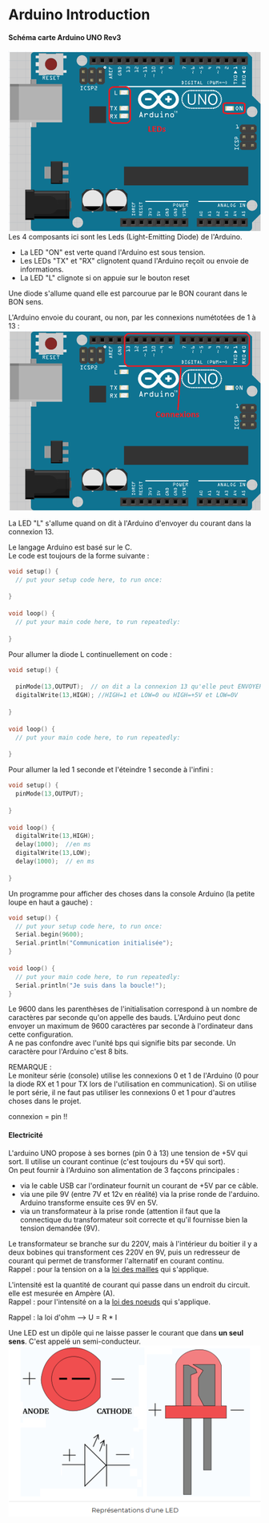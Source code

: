 # Arduino Introduction

#### Schéma carte Arduino UNO Rev3

<img src="https://github.com/sirbrowser/astroworld/blob/master/images/Arduino1.png"><br>
Les 4 composants ici sont les Leds (Light-Emitting Diode) de l'Arduino.<br>

- La LED "ON" est verte quand l'Arduino est sous tension.
- Les LEDs "TX" et "RX" clignotent quand l'Arduino reçoit ou envoie de informations.
- La LED "L" clignote si on appuie sur le bouton reset

Une diode s'allume quand elle est parcourue par le BON courant dans le BON sens.

L'Arduino envoie du courant, ou non, par les connexions numétotées de 1 à 13 :<br>
<img src="https://github.com/sirbrowser/astroworld/blob/master/images/Arduino2.png"><br>

La LED "L" s'allume quand on dit à l'Arduino d'envoyer du courant dans la connexion 13.

Le langage Arduino  est basé sur le C.<br>
Le code est toujours de la forme suivante :<br>
```C
void setup() {
  // put your setup code here, to run once:

}

void loop() {
  // put your main code here, to run repeatedly:

}
```

Pour allumer la diode L continuellement on code :<br>
```C
void setup() {

  pinMode(13,OUTPUT);  // on dit a la connexion 13 qu'elle peut ENVOYER du courant
  digitalWrite(13,HIGH); //HIGH=1 et LOW=0 ou HIGH=+5V et LOW=0V

}

void loop() {
  // put your main code here, to run repeatedly:

}
```

Pour allumer la led 1 seconde et l'éteindre 1 seconde à l'infini :<br>
```C
void setup() {
  pinMode(13,OUTPUT);

}

void loop() {
  digitalWrite(13,HIGH);
  delay(1000);  //en ms
  digitalWrite(13,LOW);
  delay(1000);  // en ms

}
```

Un programme pour afficher des choses dans la console Arduino (la petite loupe en haut a gauche) :<br>
```C
void setup() {
  // put your setup code here, to run once:
  Serial.begin(9600);  
  Serial.println("Communication initialisée");
}

void loop() {
  // put your main code here, to run repeatedly:
  Serial.println("Je suis dans la boucle!");
}
```
Le 9600 dans les parenthèses de l'initialisation correspond à un nombre de caractères par seconde qu'on appelle des bauds. L'Arduino peut donc envoyer un maximum de 9600 caractères par seconde à l'ordinateur dans cette configuration.<br>
A ne pas confondre avec l'unité bps qui signifie bits par seconde. Un caractère pour l'Arduino c'est 8 bits.<br>

REMARQUE : <br>
Le moniteur série (console) utilise les connexions 0 et 1 de l'Arduino (0 pour la diode RX et 1 pour TX lors de l'utilisation en communication). Si on utilise le port série, il ne faut pas utiliser les connexions 0 et 1 pour d'autres choses dans le projet.<br>

connexion = pin !!

#### Electricité

L'arduino UNO propose à ses bornes (pin 0 à 13) une tension de +5V qui sort. Il utilise un courant continue (c'est toujours du +5V qui sort).<br>
On peut fournir à l'Arduino son alimentation de 3 façcons principales :
- via le cable USB car l'ordinateur fournit un courant de +5V par ce câble.
- via une pile 9V (entre 7V et 12v en réalité) via la prise ronde de l'arduino. Arduino transforme ensuite ces 9V en 5V.
- via un transformateur à la prise ronde (attention il faut que la connectique du transformateur soit correcte et qu'il fournisse bien la tension demandée (9V).

Le transformateur se branche sur du 220V, mais à l'intérieur du boitier il y a deux bobines qui transforment ces 220V en 9V, puis un redresseur de courant qui permet de transformer l'alternatif en courant continu.<br>
Rappel : pour la tension on a la [loi des mailles](https://fr.wikiversity.org/wiki/Loi_de_Kirchhoff/Loi_des_mailles) qui s'applique.<br>

L'intensité est la quantité de courant qui passe dans un endroit du circuit. elle est mesurée en Ampère (A).<br>
Rappel : pour l'intensité on a la [loi des noeuds](https://fr.wikipedia.org/wiki/Lois_de_Kirchhoff) qui s'applique.<br>

Rappel : la loi d'ohm --> U = R * I <br>

Une LED est un dipôle qui ne laisse passer le courant que dans **un seul sens**. C'est appelé un semi-conducteur.<br>
<img src=https://github.com/sirbrowser/astroworld/blob/master/images/LED.PNG><br>
